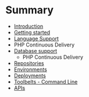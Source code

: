 # Summary

* [Introduction](README.md)
* [Getting started](getting_started.md)
* [Language Support](language_support.md)
* PHP Continuous Delivery
* [Database support](database_support.md)
   * PHP Continuous Delivery
* [Repositories](repositories.md)
* [Environments](environments.md)
* [Deployments](deployments.md)
* [Toolbelts - Command Line](toolbelts_-_command_line.md)
* [APIs](apis.md)


